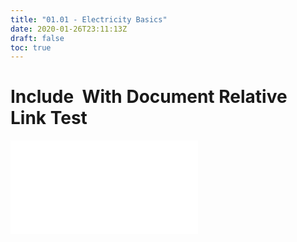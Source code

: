 ```yaml
---
title: "01.01 - Electricity Basics"
date: 2020-01-26T23:11:13Z
draft: false
toc: true
---
```


# Include ![]() With Document Relative Link Test

![Ld](../../../../electronics/electricity-basics.md)
